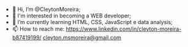 - 👋 Hi, I’m @CleytonMoreira;
- 👀 I'm interested in becoming a WEB developer;
- 🌱 I’m currently learning HTML, CSS, JavaScript e data analysis;
- 📫 How to reach me: https://www.linkedin.com/in/cleyton-moreira-b87419199/
                      cleyton.msmoreira@gmail.com

<!---
CleytonMS23/CleytonMS23 is a ✨ special ✨ repository because its `README.md` (this file) appears on your GitHub profile.
You can click the Preview link to take a look at your changes.
--->

